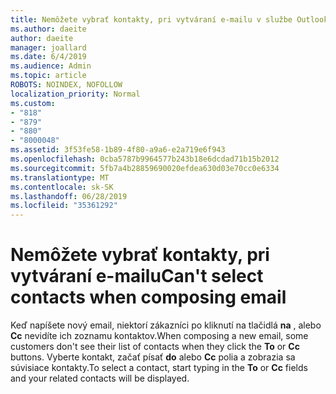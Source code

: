 ```yaml
---
title: Nemôžete vybrať kontakty, pri vytváraní e-mailu v službe Outlook.com
ms.author: daeite
author: daeite
manager: joallard
ms.date: 6/4/2019
ms.audience: Admin
ms.topic: article
ROBOTS: NOINDEX, NOFOLLOW
localization_priority: Normal
ms.custom:
- "818"
- "879"
- "880"
- "8000048"
ms.assetid: 3f53fe58-1b89-4f80-a9a6-e2a719e6f943
ms.openlocfilehash: 0cba5787b9964577b243b18e6dcdad71b15b2012
ms.sourcegitcommit: 5fb7a4b28859690020efdea630d03e70cc0e6334
ms.translationtype: MT
ms.contentlocale: sk-SK
ms.lasthandoff: 06/28/2019
ms.locfileid: "35361292"
---
```

# <a name="cant-select-contacts-when-composing-email"></a><span data-ttu-id="c4c40-102">Nemôžete vybrať kontakty, pri vytváraní e-mailu</span><span class="sxs-lookup"><span data-stu-id="c4c40-102">Can't select contacts when composing email</span></span>

<span data-ttu-id="c4c40-103">Keď napíšete nový email, niektorí zákazníci po kliknutí na tlačidlá **na** , alebo **Cc** nevidíte ich zoznamu kontaktov.</span><span class="sxs-lookup"><span data-stu-id="c4c40-103">When composing a new email, some customers don't see their list of contacts when they click the **To** or **Cc** buttons.</span></span> <span data-ttu-id="c4c40-104">Vyberte kontakt, začať písať **do** alebo **Cc** polia a zobrazia sa súvisiace kontakty.</span><span class="sxs-lookup"><span data-stu-id="c4c40-104">To select a contact, start typing in the **To** or **Cc** fields and your related contacts will be displayed.</span></span>
